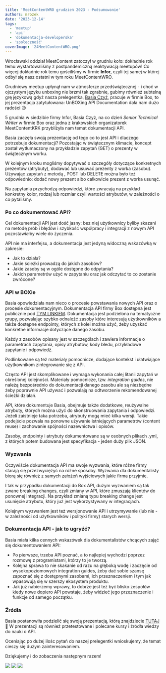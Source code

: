 ```yaml
---
title: 'MeetContentWRO grudzień 2023 - Podsumowanie'
authors: mrozek
date: '2023-12-14'
tags:
  - 'meetup'
  - 'api'
  - 'dokumentacja-developerska'
  - 'społeczność'
coverImage: '24MeetContentWRO.png'
---
```


Wrocławski oddział MeetContent zatoczył w grudniu koło: dokładnie rok temu
wystartowaliśmy z postpandemiczną reaktywacją meetupów! Co więcej dokładnie rok
temu gościliśmy w firmie **Infor**, czyli tej samej w której odbył się nasz
ostatni w tym roku MeetContentWRO.

<!--truncate-->

Grudniowy meetup upłynął nam w atmosferze przedświątecznej - i choć w ojczystym
języku unboxing nie brzmi tak zgrabnie, gubimy również subtelną grę językową
gdyż nasza prelegentka,
[Basia Czyż](https://www.linkedin.com/in/barbara-szwarc/), pracuje w firmie Box,
to jej prezentacja zatytułowana: UnBOXing API Documentation dała nam dużo
radości 😉

5 grudnia w siedzibie firmy Infor, Basia Czyż, na co dzień _Senior Technical
Writer_ w firmie Box oraz jedna z krakowskich organizatorek MeetContentKRK
przybliżyła nam temat dokumentacji API.

Basia zaczęła swoją prezentację od tego co to jest API i dlaczego potrzebuje
dokumentacji? Pozostając w świątecznym klimacie, koncept został wytłumaczony na
przykładzie zapytań (GET) o prezenty w świątecznym worku.

W kolejnym kroku mogliśmy dopytywać o szczegóły dotyczące konkretnych prezentów
(atrybuty), dodawać lub usuwać prezenty z worka (zasobu). Używając zapytań z
metodą , POST lub DELETE można było też odpowiednio: dodać nowy prezent albo
całkowicie prezent z worka usunąć.

Na zapytania przychodzą odpowiedzi, które zwracają na przykład konkretny kolor,
rodzaj lub rozmiar czyli wartości atrybutów, w zależności o co pytaliśmy.

### Po co dokumentować API?

Cel dokumentacji API jest dość jasny: bez niej użytkownicy byliby skazani na
metodę prób i błędów i szybkość współpracy i integracji z nowym API
pozostawiałby wiele do życzenia.

API nie ma interfejsu, a dokumentacja jest jedyną widoczną wskazówką w zakresie:

- Jak to działa?
- Jakie ścieżki prowadzą do jakich zasobów?
- Jakie zasoby są w ogóle dostępne do odpytania?
- Jakich parametrów użyć w zapytaniu oraz jak odczytać to co zostanie zwrócone?

### API w BOXie

Basia opowiedziała nam nieco o procesie powstawania nowych API oraz o procesie
dokumentacyjnym. Dokumentacja API firmy Box dostępna jest publicznie pod
[TYM LINKIEM](https://developer.box.com/reference/). Dokumentacja jest
podzielona na tematyczne grupy, pozwalając szybko odnaleźć zasoby które
interesują użytkowników a także dostępne endpointy, których z kolei można użyć,
żeby uzyskać konkretne informacje dotyczące danego zasobu.

Każdy z zasobów opisany jest w szczegółach i zawiera informacje o parametrach
zapytania, opisy atrybutów, kody błedu, przykładowe zapytanie i odpowiedź.

Podlinkowane są też materiały pomocnicze, dodające kontekst i ułatwiające
użytkownikom zintegrowanie się z API.

Często API jest skomplikowane i wymaga wykonania całej litanii zapytań w
określonej kolejności. Materiały pomocnicze, tzw. _integration guides_, nie
należą bezpośrednio do dokumentacji danego zasobu ale są niezbędne żeby
poprawnie API używać i pozwalają na odtworzenie rekomendowanej ścieżki działań.

API, które dokumentuje Basia, obejmuje także dodatkowe, reużywalne atrybuty,
których można użyć do skonstruowania zapytania i odpowiedzi. Jeżeli zaistnieje
taka potrzeba, atrybuty mogą mieć kilka wersji. Takie podejście pozwala na
ponowne używanie istniejących parametrów (content reuse) i zachowanie spójności
nazewnictwa i opisów.

Zasoby, endpointy i atrybuty dokumentowane są w osobnych plikach .yml, z których
potem budowana jest specyfikacja - jeden duży plik JSON.

### Wyzwania

Oczywiście dokumentacja API ma swoje wyzwania, które różne firmy starają się
przezwyciężyć na różne sposoby. Wyzwania dla dokumentalisty biorą się również z
samych założeń wyjściowych jakie firma przyjmie.

I tak w przypadku dokumentacji do Box API, dużym wyzwaniem są tak zwane breaking
changes, czyli zmiany w API, które zmuszają klientów do ponownej integracji. Na
przykład zmianą typu breaking change jest usunięcie atrybutu, który już jest
wykorzystywany w integracjach.

Kolejnym wyzwaniem jest też wersjonowanie API i utrzymywanie (lub nie - w
zależności od użytkowników i polityki firmy) starych wersji.

### Dokumentacja API - jak to ugryźć?

Basia miała kilka cennych wskazówek dla dokumentalistów chcących zająć się
dokumentowaniem API:

- Po pierwsze, trzeba API poznać, a to najlepiej wychodzi poprzez rozmowę z
  programistami, którzy to je tworzą.
- Kolejna sprawa to nie skakanie od razu na głęboką wodę i zaczęcie od
  wysokopoziomowych integration guides, żeby dać sobie szansę zapoznać się z
  dostępnymi zasobami, ich przeznaczeniem i tym jak wpasowują się w szerszy
  ekosystem produktu.
- Jak już nabierzemy wprawy, to dobrze jest też być blisko zespołów kiedy nowe
  dopiero API powstaje, żeby widzieć jego przeznaczenie i funkcje od samego
  początku.

### Źródła

Basia postanowiła podzielić się swoją prezentacją, którą znajdziecie
[TUTAJ](https://docs.google.com/presentation/d/1Fnu2R4MOmnrevXZIL6IocnxRp5TMpjg4/edit#slide=id.p1)
🤩 W prezentacji są również przetestowane i polecane kursy i źródła wiedzy do
nauki o API.

Oceniając po dużej ilośc pytań do naszej prelegentki wnioskujemy, że temat
cieszy się dużym zainteresowaniem.

Dziękujemy i do zobaczenia następnym razem!

![](images/Basia2.jpg) ![](images/Basia3.jpg) ![](images/Basia1.jpg)
